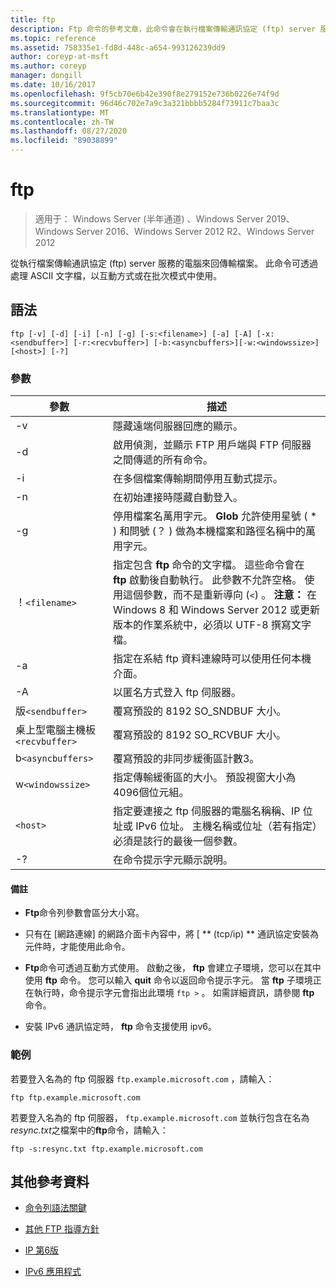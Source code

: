 ```yaml
---
title: ftp
description: Ftp 命令的參考文章，此命令會在執行檔案傳輸通訊協定 (ftp) server 服務的電腦之間傳輸檔案。
ms.topic: reference
ms.assetid: 758335e1-fd8d-448c-a654-993126239dd9
author: coreyp-at-msft
ms.author: coreyp
manager: dongill
ms.date: 10/16/2017
ms.openlocfilehash: 9f5cb70e6b42e390f8e279152e736b0226e74f9d
ms.sourcegitcommit: 96d46c702e7a9c3a321bbbb5284f73911c7baa3c
ms.translationtype: MT
ms.contentlocale: zh-TW
ms.lasthandoff: 08/27/2020
ms.locfileid: "89038899"
---
```

# <a name="ftp"></a>ftp

> 適用于： Windows Server (半年通道) 、Windows Server 2019、Windows Server 2016、Windows Server 2012 R2、Windows Server 2012

從執行檔案傳輸通訊協定 (ftp) server 服務的電腦來回傳輸檔案。 此命令可透過處理 ASCII 文字檔，以互動方式或在批次模式中使用。

## <a name="syntax"></a>語法

```
ftp [-v] [-d] [-i] [-n] [-g] [-s:<filename>] [-a] [-A] [-x:<sendbuffer>] [-r:<recvbuffer>] [-b:<asyncbuffers>][-w:<windowssize>][<host>] [-?]
```

### <a name="parameters"></a>參數

| 參數 | 描述 |
| ----------| ----------- |
| -v | 隱藏遠端伺服器回應的顯示。 |
| -d | 啟用偵測，並顯示 FTP 用戶端與 FTP 伺服器之間傳遞的所有命令。 |
| -i | 在多個檔案傳輸期間停用互動式提示。 |
| -n | 在初始連接時隱藏自動登入。 |
| -g | 停用檔案名萬用字元。  **Glob** 允許使用星號 ( * ) 和問號 (？ ) 做為本機檔案和路徑名稱中的萬用字元。 |
| ！`<filename>` | 指定包含 **ftp** 命令的文字檔。 這些命令會在 **ftp** 啟動後自動執行。 此參數不允許空格。 使用這個參數，而不是重新導向 (`<`) 。 **注意：** 在 Windows 8 和 Windows Server 2012 或更新版本的作業系統中，必須以 UTF-8 撰寫文字檔。 |
| -a | 指定在系結 ftp 資料連線時可以使用任何本機介面。 |
| -A | 以匿名方式登入 ftp 伺服器。 |
| 版`<sendbuffer> `| 覆寫預設的 8192 SO_SNDBUF 大小。 |
| 桌上型電腦主機板`<recvbuffer>` | 覆寫預設的 8192 SO_RCVBUF 大小。 |
| b`<asyncbuffers>` | 覆寫預設的非同步緩衝區計數3。 |
| w`<windowssize>` | 指定傳輸緩衝區的大小。 預設視窗大小為4096個位元組。 |
| `<host>` | 指定要連接之 ftp 伺服器的電腦名稱稱、IP 位址或 IPv6 位址。 主機名稱或位址（若有指定）必須是該行的最後一個參數。 |
| -? | 在命令提示字元顯示說明。 |

#### <a name="remarks"></a>備註

- **Ftp**命令列參數會區分大小寫。

- 只有在 [網路連線] 的網路介面卡內容中，將 [ ** (tcp/ip) ** 通訊協定安裝為元件時，才能使用此命令。

- **Ftp**命令可透過互動方式使用。 啟動之後， **ftp** 會建立子環境，您可以在其中使用 **ftp** 命令。 您可以輸入 **quit** 命令以返回命令提示字元。 當 **ftp** 子環境正在執行時，命令提示字元會指出此環境 `ftp >` 。 如需詳細資訊，請參閱 **ftp** 命令。

- 安裝 IPv6 通訊協定時， **ftp** 命令支援使用 ipv6。

### <a name="examples"></a>範例

若要登入名為的 ftp 伺服器 `ftp.example.microsoft.com` ，請輸入：

```
ftp ftp.example.microsoft.com
```

若要登入名為的 ftp 伺服器， `ftp.example.microsoft.com` 並執行包含在名為*resync.txt*之檔案中的**ftp**命令，請輸入：

```
ftp -s:resync.txt ftp.example.microsoft.com
```

## <a name="additional-references"></a>其他參考資料

- [命令列語法關鍵](command-line-syntax-key.md)

- [其他 FTP 指導方針](/previous-versions/orphan-topics/ws.10/cc756013(v=ws.10))

- [IP 第6版](/previous-versions/windows/it-pro/windows-server-2003/cc738636(v=ws.10))

- [IPv6 應用程式](/previous-versions/windows/it-pro/windows-server-2003/cc782509(v=ws.10))

